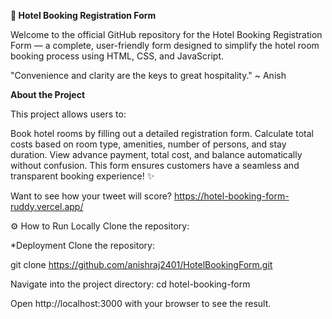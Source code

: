 **🏨 Hotel Booking Registration Form**

Welcome to the official GitHub repository for the Hotel Booking Registration Form — a complete, user-friendly form designed to simplify the hotel room booking process using HTML, CSS, and JavaScript.

"Convenience and clarity are the keys to great hospitality."
~ Anish

**About the Project**

This project allows users to:

Book hotel rooms by filling out a detailed registration form.
Calculate total costs based on room type, amenities, number of persons, and stay duration.
View advance payment, total cost, and balance automatically without confusion.
This form ensures customers have a seamless and transparent booking experience! ✨

Want to see how your tweet will score? https://hotel-booking-form-ruddy.vercel.app/

⚙️ How to Run Locally
Clone the repository:

*Deployment
Clone the repository:

git clone https://github.com/anishraj2401/HotelBookingForm.git

Navigate into the project directory:
cd hotel-booking-form

Open http://localhost:3000 with your browser to see the result.
